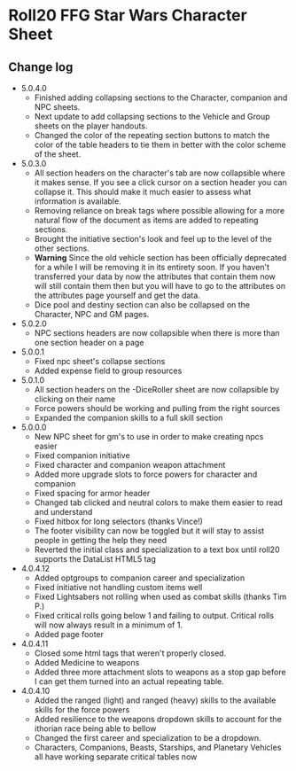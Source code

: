 # Roll20 FFG Star Wars Character Sheet

## Change log
* 5.0.4.0
  * Finished adding collapsing sections to the Character, companion and NPC sheets.
  * Next update to add collapsing sections to the Vehicle and Group sheets on the player handouts.
  * Changed the color of the repeating section buttons to match the color of the table headers to tie them in better with the color scheme of the sheet.
* 5.0.3.0
  * All section headers on the character's tab are now collapsible where it makes sense. If you see a click cursor on a section header you can collapse it. This should make it much easier to assess what information is available.
  * Removing reliance on break tags where possible allowing for a more natural flow of the document as items are added to repeating sections.
  * Brought the initiative section's look and feel up to the level of the other sections.
  * **Warning** Since the old vehicle section has been officially deprecated for a while I will be removing it in its entirety soon. If you haven't transferred your data by now the attributes that contain them now will still contain them then but you will have to go to the attributes on the attributes page yourself and get the data.
  * Dice pool and destiny section can also be collapsed on the Character, NPC and GM pages.
* 5.0.2.0
  * NPC sections headers are now collapsible when there is more than one section header on a page
* 5.0.0.1
  * Fixed npc sheet's collapse sections
  * Added expense field to group resources
* 5.0.1.0
  * All section headers on the -DiceRoller sheet are now collapsible by clicking on their name
  * Force powers should be working and pulling from the right sources
  * Expanded the companion skills to a full skill section
* 5.0.0.0
  * New NPC sheet for gm's to use in order to make creating npcs easier
  * Fixed companion initiative
  * Fixed character and companion weapon attachment
  * Added more upgrade slots to force powers for character and companion
  * Fixed spacing for armor header
  * Changed tab clicked and neutral colors to make them easier to read and understand
  * Fixed hitbox for long selectors (thanks Vince!)
  * The footer visibility can now be toggled but it will stay to assist people in getting the help they need
  * Reverted the initial class and specialization to a text box until roll20 supports the DataList HTML5 tag
* 4.0.4.12
  * Added optgroups to companion career and specialization
  * Fixed initiative not handling custom items well
  * Fixed Lightsabers not rolling when used as combat skills (thanks Tim P.)
  * Fixed critical rolls going below 1 and failing to output. Critical rolls will now always result in a minimum of 1.
  * Added page footer
* 4.0.4.11
  * Closed some html tags that weren't properly closed.
  * Added Medicine to weapons
  * Added three more attachment slots to weapons as a stop gap before I can get them turned into an actual repeating table.
* 4.0.4.10
  * Added the ranged (light) and ranged (heavy) skills to the available skills for the force powers
  * Added resilience to the weapons dropdown skills to account for the ithorian race being able to bellow
  * Changed the first career and specialization to be a dropdown.
  * Characters, Companions, Beasts, Starships, and Planetary Vehicles all have working separate critical tables now
